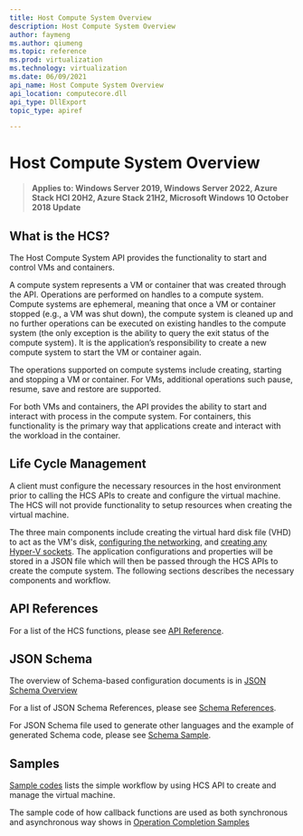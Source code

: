 ```yaml
---
title: Host Compute System Overview
description: Host Compute System Overview
author: faymeng
ms.author: qiumeng
ms.topic: reference
ms.prod: virtualization
ms.technology: virtualization
ms.date: 06/09/2021
api_name: Host Compute System Overview
api_location: computecore.dll
api_type: DllExport
topic_type: apiref

---
```

# Host Compute System Overview

>**Applies to: Windows Server 2019, Windows Server 2022, Azure Stack HCI 20H2, Azure Stack 21H2, Microsoft Windows 10 October 2018 Update**

## What is the HCS?
The Host Compute System API provides the functionality to start and control VMs and containers. 

A compute system represents a VM or container that was created through the API. Operations are performed on handles to a compute system. 
Compute systems are ephemeral, meaning that once a VM or container stopped (e.g., a VM was shut down), the compute system is cleaned up and no further operations can be executed on existing handles to the compute system (the only exception is the ability to query the exit status of the compute system). It is the application’s responsibility to create a new compute system to start the VM or container again. 

The operations supported on compute systems include creating, starting and stopping a VM or container. For VMs, additional operations such pause, resume, save and restore are supported. 

For both VMs and containers, the API provides the ability to start and interact with process in the compute system. For containers, this functionality is the primary way that applications create and interact with the workload in the container. 

## Life Cycle Management
A client must configure the necessary resources in the host environment prior to calling the HCS APIs to create and configure the virtual machine. The HCS will not provide functionality to setup resources when creating the virtual machine.  

The three main components include creating the virtual hard disk file (VHD) to act as the VM's disk, [configuring the networking](https://docs.microsoft.com/en-us/windows-server/networking/technologies/hcn/hcn-top), and [creating any Hyper-V sockets](https://docs.microsoft.com/en-us/virtualization/hyper-v-on-windows/user-guide/make-integration-service#create-a-hyper-v-socket). The application configurations and properties will be stored in a JSON file which will then be passed through the HCS APIs to create the compute system. The following sections describes the necessary components and workflow. 

## API References

For a list of the HCS functions, please see [API Reference](./Reference/APIOverview.md).

## JSON Schema

The overview of Schema-based configuration documents is in [JSON Schema Overview](./SchemaOverview.md)

For a list of JSON Schema References, please see [Schema References](./SchemaReference.md).

For JSON Schema file used to generate other languages and the example of generated Schema code, please see [Schema Sample](./SchemaSample.md). 

## Samples

[Sample codes](./Reference/Tutorial.md) lists the simple workflow by using HCS API to create and manage the virtual machine.

The sample code of how callback functions are used as both synchronous and asynchronous way shows in [Operation Completion Samples](./Reference/OperationCompletionSample.md)

